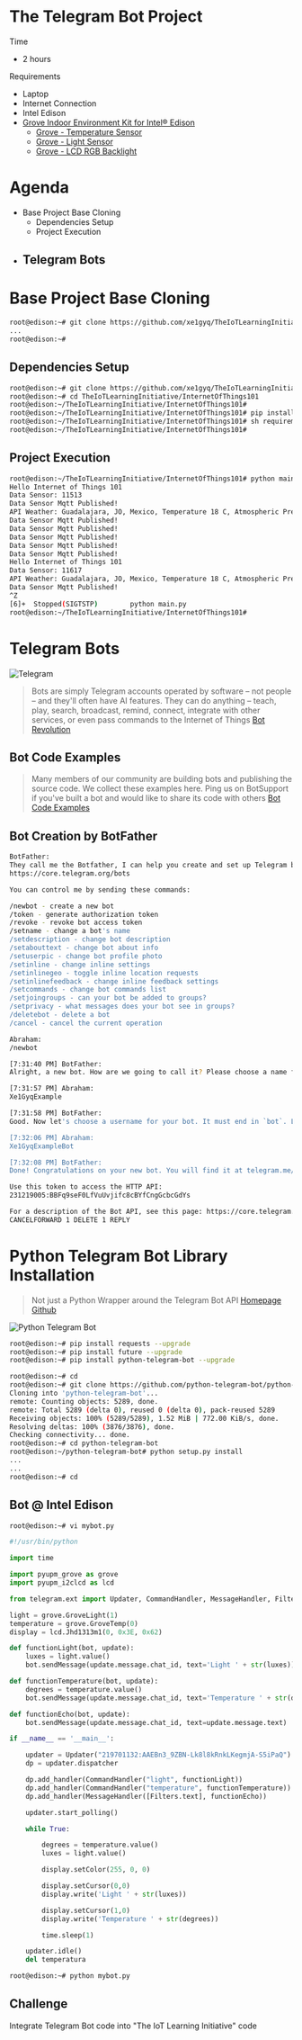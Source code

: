 # The Telegram Bot Project

Time

- 2 hours

Requirements

- Laptop
- Internet Connection
- Intel Edison
- [Grove Indoor Environment Kit for Intel® Edison](https://www.seeedstudio.com/item_detail.html?p_id=2427)
  - [Grove - Temperature Sensor](http://www.seeedstudio.com/wiki/Grove_-_Temperature_Sensor) 
  - [Grove - Light Sensor](http://www.seeedstudio.com/wiki/Grove_-_Light_Sensor)
  - [Grove - LCD RGB Backlight](http://www.seeedstudio.com/wiki/Grove_-_LCD_RGB_Backlight)

# Agenda

- Base Project Base Cloning
  - Dependencies Setup
  - Project Execution
- Telegram Bots
  - 
# Base Project Base Cloning

```sh
root@edison:~# git clone https://github.com/xe1gyq/TheIoTLearningInitiative.git
...
root@edison:~# 
```

## Dependencies Setup

```sh
root@edison:~# git clone https://github.com/xe1gyq/TheIoTLearningInitiative.git
root@edison:~# cd TheIoTLearningInitiative/InternetOfThings101
root@edison:~/TheIoTLearningInitiative/InternetOfThings101#
root@edison:~/TheIoTLearningInitiative/InternetOfThings101# pip install -r requirements.pip
root@edison:~/TheIoTLearningInitiative/InternetOfThings101# sh requirements.manual
root@edison:~/TheIoTLearningInitiative/InternetOfThings101# 
```

## Project Execution

```sh
root@edison:~/TheIoTLearningInitiative/InternetOfThings101# python main.py 
Hello Internet of Things 101
Data Sensor: 11513 
Data Sensor Mqtt Published!
API Weather: Guadalajara, JO, Mexico, Temperature 18 C, Atmospheric Pressure 842 mbar 
Data Sensor Mqtt Published!
Data Sensor Mqtt Published!
Data Sensor Mqtt Published!
Data Sensor Mqtt Published!
Data Sensor Mqtt Published!
Hello Internet of Things 101
Data Sensor: 11617 
API Weather: Guadalajara, JO, Mexico, Temperature 18 C, Atmospheric Pressure 842 mbar 
Data Sensor Mqtt Published!
^Z
[6]+  Stopped(SIGTSTP)        python main.py
root@edison:~/TheIoTLearningInitiative/InternetOfThings101# 
```

# Telegram Bots


![Telegram](https://telegram.org/img/t_logo.png)


> Bots are simply Telegram accounts operated by software – not people – and they'll often have AI features. They can do anything – teach, play, search, broadcast, remind, connect, integrate with other services, or even pass commands to the Internet of Things [Bot Revolution](https://telegram.org/blog/bot-revolution)

## Bot Code Examples

> Many members of our community are building bots and publishing the source code. We collect these examples here. Ping us on BotSupport if you've built a bot and would like to share its code with others [Bot Code Examples](https://core.telegram.org/bots/samples)

## Bot Creation by BotFather

```sh
BotFather:
They call me the Botfather, I can help you create and set up Telegram bots. Please read this manual before we begin:
https://core.telegram.org/bots

You can control me by sending these commands:

/newbot - create a new bot
/token - generate authorization token
/revoke - revoke bot access token
/setname - change a bot's name
/setdescription - change bot description
/setabouttext - change bot about info
/setuserpic - change bot profile photo
/setinline - change inline settings
/setinlinegeo - toggle inline location requests
/setinlinefeedback - change inline feedback settings
/setcommands - change bot commands list
/setjoingroups - can your bot be added to groups?
/setprivacy - what messages does your bot see in groups?
/deletebot - delete a bot
/cancel - cancel the current operation
```

```sh
Abraham:
/newbot

[7:31:40 PM] BotFather:
Alright, a new bot. How are we going to call it? Please choose a name for your bot.

[7:31:57 PM] Abraham:
Xe1GyqExample

[7:31:58 PM] BotFather:
Good. Now let's choose a username for your bot. It must end in `bot`. Like this, for example: TetrisBot or tetris_bot.

[7:32:06 PM] Abraham:
Xe1GyqExampleBot

[7:32:08 PM] BotFather:
Done! Congratulations on your new bot. You will find it at telegram.me/Xe1GyqExampleBot. You can now add a description, about section and profile picture for your bot, see /help for a list of commands. By the way, when you've finished creating your cool bot, ping our Bot Support if you want a better username for it. Just make sure the bot is fully operational before you do this.

Use this token to access the HTTP API:
231219005:BBFq9seF0LfVuUvjifc8cBYfCngGcbcGdYs

For a description of the Bot API, see this page: https://core.telegram.org/bots/api
CANCELFORWARD 1 DELETE 1 REPLY
```

# Python Telegram Bot Library Installation

> Not just a Python Wrapper around the Telegram Bot API [Homepage](https://python-telegram-bot.org/) [Github](https://github.com/python-telegram-bot)

![Python Telegram Bot](https://raw.githubusercontent.com/python-telegram-bot/logos/master/logo/png/ptb-logo_240.png)


```sh
root@edison:~# pip install requests --upgrade
root@edison:~# pip install future --upgrade
root@edison:~# pip install python-telegram-bot --upgrade
```

```sh
root@edison:~# cd
root@edison:~# git clone https://github.com/python-telegram-bot/python-telegram-bot.git
Cloning into 'python-telegram-bot'...
remote: Counting objects: 5289, done.
remote: Total 5289 (delta 0), reused 0 (delta 0), pack-reused 5289
Receiving objects: 100% (5289/5289), 1.52 MiB | 772.00 KiB/s, done.
Resolving deltas: 100% (3876/3876), done.
Checking connectivity... done.
root@edison:~# cd python-telegram-bot
root@edison:~/python-telegram-bot# python setup.py install
...
...
root@edison:~# cd
```

## Bot @ Intel Edison

```sh
root@edison:~# vi mybot.py
```

```python
#!/usr/bin/python

import time

import pyupm_grove as grove
import pyupm_i2clcd as lcd

from telegram.ext import Updater, CommandHandler, MessageHandler, Filters

light = grove.GroveLight(1)
temperature = grove.GroveTemp(0)
display = lcd.Jhd1313m1(0, 0x3E, 0x62)

def functionLight(bot, update):
    luxes = light.value()
    bot.sendMessage(update.message.chat_id, text='Light ' + str(luxes))

def functionTemperature(bot, update):
    degrees = temperature.value()
    bot.sendMessage(update.message.chat_id, text='Temperature ' + str(degrees))

def functionEcho(bot, update):
    bot.sendMessage(update.message.chat_id, text=update.message.text)

if __name__ == '__main__':

    updater = Updater("219701132:AAEBn3_9ZBN-Lk8l8kRnkLKegmjA-S5iPaQ")
    dp = updater.dispatcher

    dp.add_handler(CommandHandler("light", functionLight))
    dp.add_handler(CommandHandler("temperature", functionTemperature))
    dp.add_handler(MessageHandler([Filters.text], functionEcho))

    updater.start_polling()

    while True:

        degrees = temperature.value()
        luxes = light.value()

        display.setColor(255, 0, 0)

        display.setCursor(0,0)
        display.write('Light ' + str(luxes))

        display.setCursor(1,0)
        display.write('Temperature ' + str(degrees))

        time.sleep(1)

    updater.idle()
    del temperatura
```

```sh
root@edison:~# python mybot.py
```

## Challenge

Integrate Telegram Bot code into "The IoT Learning Initiative" code
